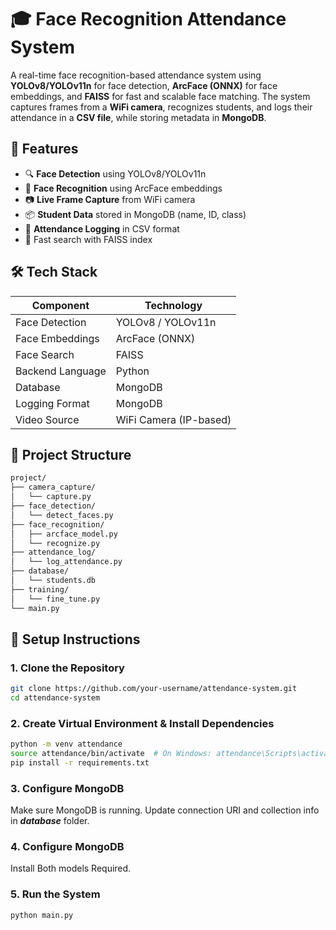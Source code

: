 # 🎓 Face Recognition Attendance System

A real-time face recognition-based attendance system using **YOLOv8/YOLOv11n** for face detection, **ArcFace (ONNX)** for face embeddings, and **FAISS** for fast and scalable face matching. The system captures frames from a **WiFi camera**, recognizes students, and logs their attendance in a **CSV file**, while storing metadata in **MongoDB**.

## 📌 Features

- 🔍 **Face Detection** using YOLOv8/YOLOv11n
- 🧠 **Face Recognition** using ArcFace embeddings
- 📷 **Live Frame Capture** from WiFi camera
- 📦 **Student Data** stored in MongoDB (name, ID, class)
- 🧾 **Attendance Logging** in CSV format
- 🚀 Fast search with FAISS index

## 🛠️ Tech Stack

| Component        | Technology             |
|------------------|------------------------|
| Face Detection   | YOLOv8 / YOLOv11n      |
| Face Embeddings  | ArcFace (ONNX)         |
| Face Search      | FAISS                  |
| Backend Language | Python                 |
| Database         | MongoDB                |
| Logging Format   | MongoDB                |
| Video Source     | WiFi Camera (IP-based) |

## 📂 Project Structure

```bash
project/
├── camera_capture/
│   └── capture.py
├── face_detection/
│   └── detect_faces.py
├── face_recognition/
│   ├── arcface_model.py
│   └── recognize.py
├── attendance_log/
│   └── log_attendance.py
├── database/
│   └── students.db
├── training/
│   └── fine_tune.py
└── main.py
```

## 🚀 Setup Instructions

### 1. Clone the Repository

```bash
git clone https://github.com/your-username/attendance-system.git
cd attendance-system
```

### 2. Create Virtual Environment & Install Dependencies

```bash
python -m venv attendance
source attendance/bin/activate  # On Windows: attendance\Scripts\activate
pip install -r requirements.txt
```

### 3. Configure MongoDB

Make sure MongoDB is running. Update connection URI and collection info in ***database*** folder.

### 4. Configure MongoDB

Install Both models Required.

### 5. Run the System

```bash
python main.py
```
